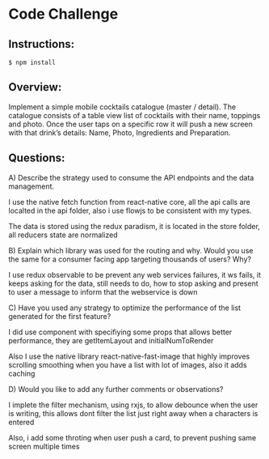 # Code Challenge

## Instructions:

`$ npm install`

## Overview:

Implement a simple mobile cocktails catalogue (master / detail). The catalogue consists of a table view list of cocktails with their name, toppings and photo. Once the user taps on a specific row it will push a new screen with that drink’s details: Name, Photo, Ingredients and Preparation.

## Questions:

A) Describe the strategy used to consume the API endpoints and the data management.

I use the native fetch function from react-native core, all the api calls are localted in the api folder, also i use flowjs to be consistent with my types.

The data is stored using the redux paradism, it is located in the store folder, all reducers state are
normalized


B) Explain which library was used for the routing and why. Would you use the same for a consumer facing app targeting thousands of users? Why?

I use redux observable to be prevent any
web services failures, it ws fails, it keeps asking
for the data, still needs to do, how to stop asking and present to user a message to inform that the webservice is down

C) Have you used any strategy to optimize the performance of the list generated for the first feature?

I did use <FlatList> component with specifiying some
props that allows better performance, they are getItemLayout and initialNumToRender

Also I use the native library react-native-fast-image that highly improves scrolling smoothing when you have a list with
lot of images, also it adds caching

D) Would you like to add any further comments or observations?

I implete the filter mechanism, using rxjs, to allow debounce when the user is writing, this allows
dont filter the list just right away when a characters is entered

Also, i add some throting when user push a card, to prevent pushing same screen multiple times
